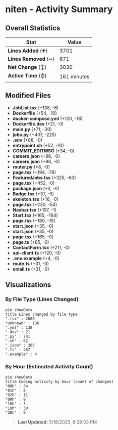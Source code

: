 # niten - Activity Summary 

## Overall Statistics

| Stat                   | Value                                                             |
| ---------------------- | ----------------------------------------------------------------- |
| **Lines Added** (➕)   | 3701                                          |
| **Lines Removed** (➖) | 671                                        |
| **Net Change** (↕)    | 3030                |
| **Active Time** (⌚)   | 161 minutes |


## Modified Files
- **JobList.tsx** (+138, -6)
- **Dockerfile** (+54, -10)
- **docker-compose.yml** (+120, -18)
- **Dockerfile.dev** (+21, -0)
- **main.py** (+71, -30)
- **jobs.py** (+407, -225)
- **.env** (+88, -0)
- **entrypoint.sh** (+52, -10)
- **COMMIT_EDITMSG** (+34, -0)
- **careers.json** (+96, -0)
- **careers.json** (+96, -0)
- **router.py** (+8, -0)
- **page.tsx** (+194, -78)
- **FeaturedJobs.tsx** (+325, -60)
- **page.tsx** (+452, -0)
- **package.json** (+3, -0)
- **Badge.tsx** (+37, -0)
- **skeleton.tsx** (+16, -0)
- **page.tsx** (+230, -54)
- **Navbar.tsx** (+197, -1)
- **Start.tsx** (+165, -164)
- **page.tsx** (+180, -15)
- **start.json** (+35, -0)
- **start.json** (+35, -0)
- **page.tsx** (+165, -0)
- **page.ts** (+85, -0)
- **ContactForm.tsx** (+211, -0)
- **api-client.ts** (+120, -0)
- **.env.example** (+4, -0)
- **route.ts** (+31, -0)
- **email.ts** (+31, -0)

## Visualizations

### By File Type (Lines Changed)

```mermaid
pie showData
title Lines changed by file type
".tsx" : 2688
"unknown" : 186
".yml" : 138
".dev" : 21
".py" : 741
".sh" : 62
".json" : 265
".ts" : 267
".example" : 4
```

### By Hour (Estimated Activity Count)

```mermaid
pie showData
title Coding activity by hour (count of changes)
"00h" : 34
"01h" : 8
"02h" : 11
"09h" : 9
"18h" : 3
"19h" : 30
"20h" : 9
```


> **Last Updated:** 5/18/2025, 8:28:03 PM
